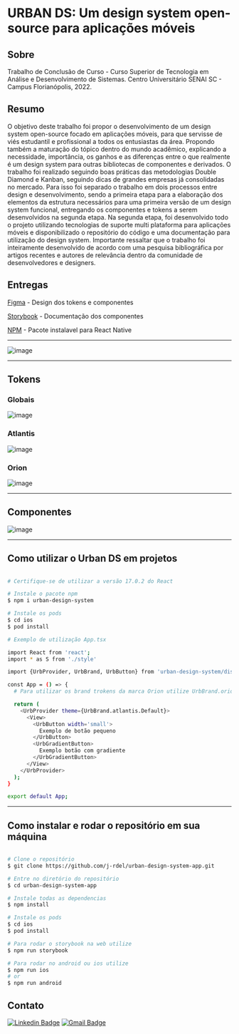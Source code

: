 # URBAN DS: Um design system open-source para aplicações móveis

## Sobre

Trabalho de Conclusão de Curso - Curso Superior de Tecnologia em Análise e Desenvolvimento de Sistemas. Centro Universitário SENAI SC - Campus Florianópolis, 2022.

## Resumo

O objetivo deste trabalho foi propor o desenvolvimento de um design system open-source focado em aplicações móveis, para que servisse de viés estudantil e profissional a todos os entusiastas da área. Propondo também a maturação do tópico dentro do mundo acadêmico, explicando a necessidade, importância, os ganhos e as diferenças entre o que realmente é um design system para outras bibliotecas de componentes e derivados. O trabalho foi realizado seguindo boas práticas das metodologias Double Diamond e Kanban, seguindo dicas de grandes empresas já consolidadas no mercado. Para isso foi separado o trabalho em dois processos entre design e desenvolvimento, sendo a primeira etapa para a elaboração dos elementos da estrutura necessários para uma primeira versão de um design system funcional, entregando os componentes e tokens a serem desenvolvidos na segunda etapa. Na segunda etapa, foi desenvolvido todo o projeto utilizando tecnologias de suporte multi plataforma para aplicações móveis e disponibilizado o repositório do código e uma documentação para utilização do design system. Importante ressaltar que o trabalho foi inteiramente desenvolvido de acordo com uma pesquisa bibliográfica por artigos recentes e autores de relevância dentro da comunidade de desenvolvedores e designers.

## Entregas

[Figma](https://figma.fun/9KXGmx) - Design dos tokens e componentes

[Storybook](https://638bac8a6de7967b8d29c3c1-gqptzlpwvj.chromatic.com/) - Documentação dos componentes

[NPM](https://www.npmjs.com/package/urban-design-system-app?activeTab=readme) - Pacote instalavel para React Native

---

![image](https://github.com/j-rdel/urban-design-system-app/blob/master/src/assets/images/Cover.png?raw=true)

---

## Tokens

### Globais

![image](https://github.com/j-rdel/urban-design-system-app/blob/master/src/assets/images/GlobalTokens.png?raw=true)

### Atlantis

![image](https://github.com/j-rdel/urban-design-system-app/blob/master/src/assets/images/AtlantisBrandTokens.png?raw=true)

### Orion

![image](https://github.com/j-rdel/urban-design-system-app/blob/master/src/assets/images/OrionBrandTokens.png?raw=true)

---

## Componentes

![image](https://github.com/j-rdel/urban-design-system-app/blob/master/src/assets/images/Components.png?raw=true)

---

## Como utilizar o Urban DS em projetos

```bash

# Certifique-se de utilizar a versão 17.0.2 do React

# Instale o pacote npm
$ npm i urban-design-system

# Instale os pods
$ cd ios
$ pod install

# Exemplo de utilização App.tsx

import React from 'react';
import * as S from './style'

import {UrbProvider, UrbBrand, UrbButton} from 'urban-design-system/dist/index';

const App = () => {
  # Para utilizar os brand trokens da marca Orion utilize UrbBrand.orion.Default no provider

  return (
    <UrbProvider theme={UrbBrand.atlantis.Default}>
      <View>
        <UrbButton width='small'>
          Exemplo de botão pequeno
        </UrbButton>
        <UrbGradientButton>
          Exemplo botão com gradiente
        </UrbGradientButton> 
      </View>
    </UrbProvider>
  );
}

export default App;

```

---

## Como instalar e rodar o repositório em sua máquina

```bash

# Clone o repositório
$ git clone https://github.com/j-rdel/urban-design-system-app.git

# Entre no diretório do repositório
$ cd urban-design-system-app

# Instale todas as dependencias
$ npm install

# Instale os pods
$ cd ios
$ pod install

# Para rodar o storybook na web utilize
$ npm run storybook

# Para rodar no android ou ios utilize
$ npm run ios
# or
$ npm run android

```

## Contato

[![Linkedin Badge](https://img.shields.io/badge/-Jardel-blue?style=flat-square&logo=Linkedin&logoColor=white&link=https://www.linkedin.com/in/jardel-urban-906519199/)](https://www.linkedin.com/in/jardel-urban-906519199/)
[![Gmail Badge](https://img.shields.io/badge/-jardelurban3@gmail.com-c14438?style=flat-square&logo=Gmail&logoColor=white&link=mailto:jardelurban3@gmail.com)](mailto:jardelurban3@gmail.com)